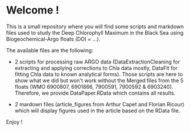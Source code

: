 # Welcome ! 

This is a small repository where you will find some scripts and markdown files used to study the Deep Chlorophyll Maximum in the Black Sea using Biogeochemical-Argo floats (DOI = ...).

The available files are the following:

- 2 scripts for processing raw ARGO data (DataExtractionCleaning for extracting and applying corrections to Chla data mostly, DataFit for fitting Chla data to known analytical forms). Those scripts are here to show what we did but won't work without the Merged files from the 5 floats (WMO 6900807, 6901866, 7900591, 7900592 & 6903240). Therefore, we provide DataPaper.RData which contains all results.

- 2 mardown files (article_figures from Arthur Capet and Florian Ricour) which will display figures used in the article based on the RData file.

Enjoy !
